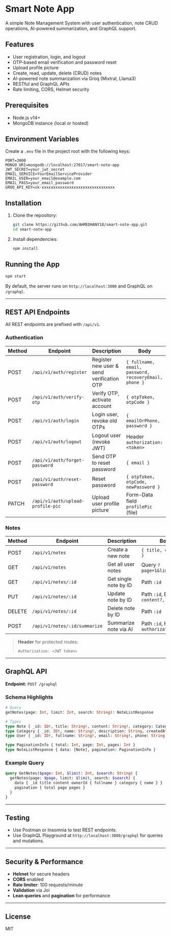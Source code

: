# Smart Note App

A simple Note Management System with user authentication, note CRUD operations, AI-powered summarization, and GraphQL support.

## Features

* User registration, login, and logout
* OTP-based email verification and password reset
* Upload profile picture
* Create, read, update, delete (CRUD) notes
* AI-powered note summarization via Groq (Mixtral, Llama3)
* RESTful and GraphQL APIs
* Rate limiting, CORS, Helmet security

## Prerequisites

* Node.js v14+
* MongoDB instance (local or hosted)

## Environment Variables

Create a `.env` file in the project root with the following keys:

```
PORT=3000
MONGO_URI=mongodb://localhost:27017/smart-note-app
JWT_SECRET=your_jwt_secret
EMAIL_SERVICE=YourEmailServiceProvider
EMAIL_USER=your_email@example.com
EMAIL_PASS=your_email_password
GROQ_API_KEY=sk-xxxxxxxxxxxxxxxxxxxxxxxxxxxxxxxx
```

## Installation

1. Clone the repository:

   ```bash
   git clone https://github.com/AHMEDHANY18/smart-note-app.git
   cd smart-note-app
   ```
2. Install dependencies:

   ```bash
   npm install
   ```

## Running the App

```bash
npm start
```

By default, the server runs on `http://localhost:3000` and GraphQL on `/graphql`.

---

## REST API Endpoints

All REST endpoints are prefixed with `/api/v1`.

### Authentication

| Method | Endpoint                          | Description                               | Body                                                  |
| ------ | --------------------------------- | ----------------------------------------- | ----------------------------------------------------- |
| POST   | `/api/v1/auth/register`           | Register new user & send verification OTP | `{ fullname, email, password, recoveryEmail, phone }` |
| POST   | `/api/v1/auth/verify-otp`         | Verify OTP, activate account              | `{ otpToken, otpCode }`                               |
| POST   | `/api/v1/auth/login`              | Login user, revoke old OTPs               | `{ emailOrPhone, password }`                          |
| POST   | `/api/v1/auth/logout`             | Logout user (revoke JWT)                  | Header `authorization: <token>`                       |
| POST   | `/api/v1/auth/forget-password`    | Send OTP to reset password                | `{ email }`                                           |
| POST   | `/api/v1/auth/reset-password`     | Reset password                            | `{ otpToken, otpCode, newPassword }`                  |
| PATCH  | `/api/v1/auth/upload-profile-pic` | Upload user profile picture               | Form-Data field `profilePic` (file)                   |

### Notes

| Method | Endpoint                      | Description           | Body / Params                                      |
| ------ | ----------------------------- | --------------------- | -------------------------------------------------- |
| POST   | `/api/v1/notes`               | Create a new note     | `{ title, content, category? }`                    |
| GET    | `/api/v1/notes`               | Get all user notes    | Query `?page=1&limit=10&search=owner`              |
| GET    | `/api/v1/notes/:id`           | Get single note by ID | Path `:id`                                         |
| PUT    | `/api/v1/notes/:id`           | Update note by ID     | Path `:id`, Body `{ title?, content?, category? }` |
| DELETE | `/api/v1/notes/:id`           | Delete note by ID     | Path `:id`                                         |
| POST   | `/api/v1/notes/:id/summarize` | Summarize note via AI | Path `:id`, Header `authorization`                 |

> **Header** for protected routes:
>
> ```
> Authorization: <JWT token>
> ```

---

## GraphQL API

**Endpoint:** `POST /graphql`

### Schema Highlights

```graphql
# Query
getNotes(page: Int, limit: Int, search: String): NoteListResponse

# Types
type Note { _id: ID!, title: String!, content: String!, category: Category, ownerId: User, createdAt: String, updatedAt: String }
type Category { _id: ID!, name: String!, description: String, createdAt: String, updatedAt: String }
type User { _id: ID!, fullname: String!, email: String!, phone: String }

type PaginationInfo { total: Int, page: Int, pages: Int }
type NoteListResponse { data: [Note], pagination: PaginationInfo }
```

### Example Query

```graphql
query GetNotes($page: Int, $limit: Int, $search: String) {
  getNotes(page: $page, limit: $limit, search: $search) {
    data { _id title content ownerId { fullname } category { name } }
    pagination { total page pages }
  }
}
```

---

## Testing

* Use Postman or Insomnia to test REST endpoints.
* Use GraphQL Playground at `http://localhost:3000/graphql` for queries and mutations.

---

## Security & Performance

* **Helmet** for secure headers
* **CORS** enabled
* **Rate limiter**: 100 requests/minute
* **Validation** via Joi
* **Lean queries** and **pagination** for performance

---

## License

MIT
